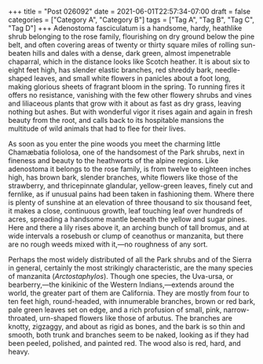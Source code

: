 +++
title = "Post 026092"
date = 2021-06-01T22:57:34-07:00
draft = false
categories = ["Category A", "Category B"]
tags = ["Tag A", "Tag B", "Tag C", "Tag D"]
+++
Adenostoma fasciculatum is a handsome, hardy, heathlike shrub belonging to the rose family, flourishing on dry ground below the pine belt, and often covering areas of twenty or thirty square miles of rolling sun-beaten hills and dales with a dense, dark green, almost impenetrable chaparral, which in the distance looks like Scotch heather. It is about six to eight feet high, has slender elastic branches, red shreddy bark, needle-shaped leaves, and small white flowers in panicles about a foot long, making glorious sheets of fragrant bloom in the spring. To running fires it offers no resistance, vanishing with the few other flowery shrubs and vines and liliaceous plants that grow with it about as fast as dry grass, leaving nothing but ashes. But with wonderful vigor it rises again and again in fresh beauty from the root, and calls back to its hospitable mansions the multitude of wild animals that had to flee for their lives.

As soon as you enter the pine woods you meet the charming little Chamæbatia foliolosa, one of the handsomest of the Park shrubs, next in fineness and beauty to the heathworts of the alpine regions. Like adenostoma it belongs to the rose family, is from twelve to eighteen inches high, has brown bark, slender branches, white flowers like those of the strawberry, and thricepinnate glandular, yellow-green leaves, finely cut and fernlike, as if unusual pains had been taken in fashioning them. Where there is plenty of sunshine at an elevation of three thousand to six thousand feet, it makes a close, continuous growth, leaf touching leaf over hundreds of acres, spreading a handsome mantle beneath the yellow and sugar pines. Here and there a lily rises above it, an arching bunch of tall bromus, and at wide intervals a rosebush or clump of ceanothus or manzanita, but there are no rough weeds mixed with it,—no roughness of any sort.

Perhaps the most widely distributed of all the Park shrubs and of the Sierra in general, certainly the most strikingly characteristic, are the many species of manzanita (_Arctostaphylos_). Though one species, the Uva-ursa, or bearberry,—the kinikinic of the Western Indians,—extends around the world, the greater part of them are California. They are mostly from four to ten feet high, round-headed, with innumerable branches, brown or red bark, pale green leaves set on edge, and a rich profusion of small, pink, narrow-throated, urn-shaped flowers like those of arbutus. The branches are knotty, zigzaggy, and about as rigid as bones, and the bark is so thin and smooth, both trunk and branches seem to be naked, looking as if they had been peeled, polished, and painted red. The wood also is red, hard, and heavy.
